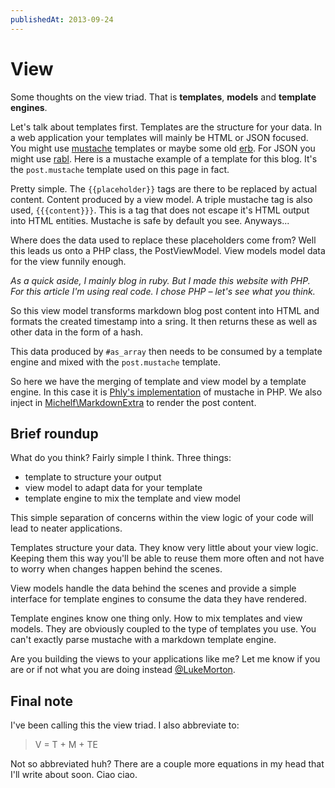 ```yaml
---
publishedAt: 2013-09-24
---
```


# View

Some thoughts on the view triad. That is **templates**,
**models** and **template engines**.

Let's talk about templates first. Templates are the structure
for your data. In a web application your templates will mainly
be HTML or JSON focused. You might use [mustache][1] templates
or maybe some old [erb][2]. For JSON you might use [rabl][3].
Here is a mustache example of a template for this blog. It's
the `post.mustache` template used on this page in fact.

<script src="https://gist.github.com/lukemorton/6683267.js"></script>

Pretty simple. The `{{placeholder}}` tags are there to be
replaced by actual content. Content produced by a view model.
A triple mustache tag is also used, `{{{content}}}`. This is
a tag that does not escape it's HTML output into HTML
entities. Mustache is safe by default you see. Anyways...

Where does the data used to replace these placeholders come
from? Well this leads us onto a PHP class, the PostViewModel.
View models model data for the view funnily enough.

_As a quick aside, I mainly blog in ruby. But I made this
website with PHP. For this article I'm using real code.
I chose PHP – let's see what you think._

<script src="https://gist.github.com/lukemorton/6683279.js"></script>

So this view model transforms markdown blog post content into
HTML and formats the created timestamp into a sring. It then
returns these as well as other data in the form of a hash.

This data produced by `#as_array` then needs to be consumed by
a template engine and mixed with the `post.mustache` template.

<script src="https://gist.github.com/lukemorton/6683286.js"></script>

So here we have the merging of template and view model by a
template engine. In this case it is [Phly's implementation][4]
of mustache in PHP. We also inject in
[Michelf\MarkdownExtra][5] to render the post content.

## Brief roundup

What do you think? Fairly simple I think. Three things:

- template to structure your output
- view model to adapt data for your template
- template engine to mix the template and view model

This simple separation of concerns within the view logic of
your code will lead to neater applications.

Templates structure your data. They know very little about
your view logic. Keeping them this way you'll be able to reuse
them more often and not have to worry when changes happen
behind the scenes.

View models handle the data behind the scenes and provide a
simple interface for template engines to consume the data they
have rendered.

Template engines know one thing only. How to mix templates and
view models. They are obviously coupled to the type of
templates you use. You can't exactly parse mustache with a
markdown template engine.

Are you building the views to your applications like me? Let
me know if you are or if not what you are doing instead
[@LukeMorton][6].

## Final note

I've been calling this the view triad. I also abbreviate to:

> V = T + M + TE

Not so abbreviated huh? There are a couple more equations in
my head that I'll write about soon. Ciao ciao.

[1]: http://mustache.github.io/
[2]: http://ruby-doc.org/stdlib-2.0.0/libdoc/erb/rdoc/ERB.html
[3]: https://github.com/nesquena/rabl
[4]: https://github.com/phly/phly_mustache
[5]: https://github.com/michelf/php-markdown
[6]: https://twitter.com/LukeMorton
